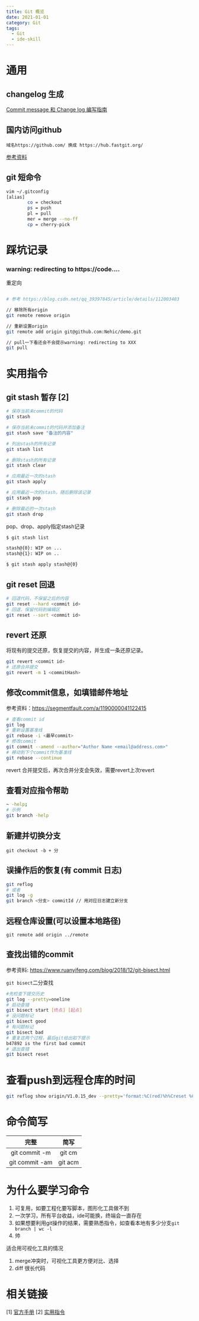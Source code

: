 ```yaml
---
title: Git 概览
date: 2021-01-01
category: Git
tags:
  - Git
  - ide-skill
---
```


<!-- more -->
# 通用

## changelog 生成

[Commit message 和 Change log 编写指南](http://www.ruanyifeng.com/blog/2016/01/commit_message_change_log.html)

## 国内访问github

```
域名https://github.com/ 换成 https://hub.fastgit.org/
```

[参考资料](https://www.kejihub.com/5833.html)

## git 短命令

```bash
vim ~/.gitconfig
[alias] 
        co = checkout
        ps = push
        pl = pull
        mer = merge --no-ff
        cp = cherry-pick

```

# 踩坑记录

### warning: redirecting to https://code....

重定向
```sh

# 参考 https://blog.csdn.net/qq_39397845/article/details/112003403

// 移除所有origin
git remote remove origin

// 重新设置origin
git remote add origin git@github.com:Nehic/demo.git

// pull一下看还会不会提示warning: redirecting to XXX
git pull
```

# 实用指令

## git stash 暂存 [2]
 
```bash
# 保存当前未commit的代码
git stash

# 保存当前未commit的代码并添加备注
git stash save "备注的内容"

# 列出stash的所有记录
git stash list

# 删除stash的所有记录
git stash clear

# 应用最近一次的stash
git stash apply

# 应用最近一次的stash，随后删除该记录
git stash pop

# 删除最近的一次stash
git stash drop
```

pop、drop、apply指定stash记录


```bash
$ git stash list

stash@{0}: WIP on ...
stash@{1}: WIP on ..

$ git stash apply stash@{0}
```

## git reset  回退

```bash
# 回退代码，不保留之后的内容
git reset --hard <commit id>
# 回退，保留代码到编辑区
git reset --sort <commit id>
```

## revert 还原

将现有的提交还原，恢复提交的内容，并生成一条还原记录。

```bash
git revert <commit id>
# 还原合并提交
git revert -m 1 <commitHash>
```

## 修改commit信息，如填错邮件地址

参考资料：https://segmentfault.com/a/1190000041122415

```bash
# 查看commit id
git log 
# 重新设置基准线
git rebase -i <最早commit> 
# 修改commit
git commit --amend --author="Author Name <email@address.com>" 
# 移动到下个commit作为基准线
git rebase --continue 
```

revert 合并提交后，再次合并分支会失效，需要revert上次revert

## 查看对应指令帮助

```bash
~ -help;
# 示例
git branch -help
```

## 新建并切换分支

```
git checkout -b + 分
```

## 误操作后的恢复(有 commit 日志)

```bash
git reflog
# 或者
git log -g
git branch <分支> commitId // 用对应日志建立新分支
```

## 远程仓库设置(可以设置本地路径)

```
git remote add origin ../remote
```
## 查找出错的commit

参考资料: https://www.ruanyifeng.com/blog/2018/12/git-bisect.html

`git bisect`二分查找

```bash
#先检查下提交历史
git log --pretty=oneline
# 启动查错
git bisect start [终点] [起点]
# 没问题标记
git bisect good
# 有问题标记
git bisect bad
# 重复这两个过程，最后git给出如下提示
b47892 is the first bad commit
# 退出查错 
git bisect reset
```
# 查看push到远程仓库的时间

```bash
git reflog show origin/V1.0.15_dev --pretty='format:%C(red)%h%Creset %C(cyan)%gd%Creset %C(green)%gs%Creset: %s' --date=iso
```

# 命令简写

|      完整      |  简写   |
| :------------: | :-----: |
| git commit -m  | git cm  |
| git commit -am | git acm |

# 为什么要学习命令

1. 可复用，如要工程化要写脚本，图形化工具做不到
2. 一次学习，所有平台收益，ide可能换，终端会一直存在
3. 如果想要利用git操作的结果，需要熟悉指令，如查看本地有多少分支`git branch | wc -l`
4. 帅

适合用可视化工具的情况

1. merge冲突时，可视化工具更方便对比、选择
2. diff 很长代码

# 相关链接

[1] [官方手册](https://git-scm.com/book/zh/v2)
[2] [实用指令](https://juejin.cn/post/7071780876501123085)
